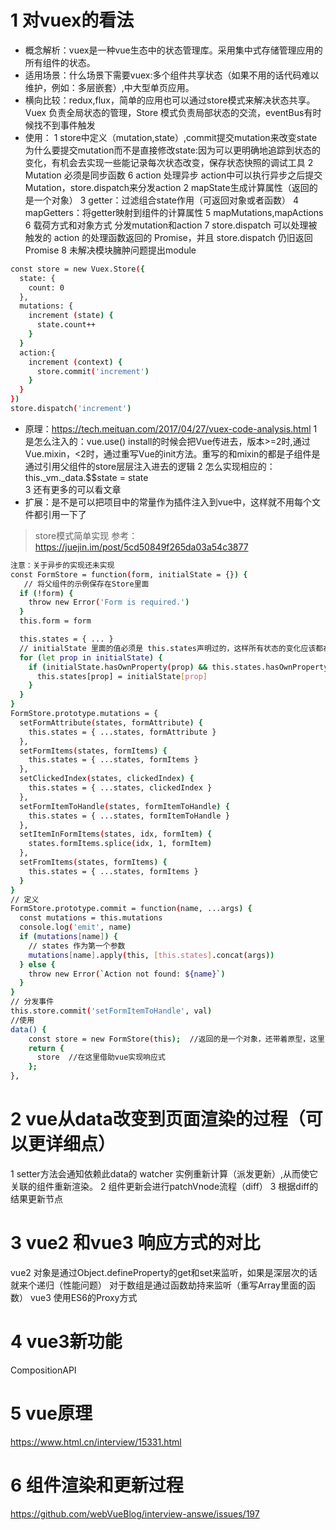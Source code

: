 # 1 对vuex的看法
- 概念解析：vuex是一种vue生态中的状态管理库。采用集中式存储管理应用的所有组件的状态。
- 适用场景：什么场景下需要vuex:多个组件共享状态（如果不用的话代码难以维护，例如：多层嵌套）,中大型单页应用。
- 横向比较：redux,flux，简单的应用也可以通过store模式来解决状态共享。Vuex 负责全局状态的管理，Store 模式负责局部状态的交流，eventBus有时候找不到事件触发
- 使用：
  1 store中定义（mutation,state）,commit提交mutation来改变state
  为什么要提交mutation而不是直接修改state:因为可以更明确地追踪到状态的变化，有机会去实现一些能记录每次状态改变，保存状态快照的调试工具
  2 Mutation 必须是同步函数
  6 action 处理异步 action中可以执行异步之后提交Mutation，store.dispatch来分发action 
  2 mapState生成计算属性（返回的是一个对象）
  3 getter：过滤组合state作用（可返回对象或者函数）
  4 mapGetters：将getter映射到组件的计算属性
  5 mapMutations,mapActions
  6 载荷方式和对象方式 分发mutation和action
  7 store.dispatch 可以处理被触发的 action 的处理函数返回的 Promise，并且 store.dispatch 仍旧返回 Promise
  8 未解决模块臃肿问题提出module
```bash
const store = new Vuex.Store({
  state: {
    count: 0
  },
  mutations: {
    increment (state) {
      state.count++
    }
  }
  action:{
    increment (context) {
      store.commit('increment')
    }
  }
})
store.dispatch('increment')
```
- 原理：https://tech.meituan.com/2017/04/27/vuex-code-analysis.html
  1 是怎么注入的：vue.use()  install的时候会把Vue传进去，版本>=2时,通过Vue.mixin，<2时，通过重写Vue的init方法。重写的和mixin的都是子组件是通过引用父组件的store层层注入进去的逻辑
  2 怎么实现相应的：this._vm._data.$$state = state  
  3 还有更多的可以看文章
- 扩展：是不是可以把项目中的常量作为插件注入到vue中，这样就不用每个文件都引用一下了
> store模式简单实现 
> 参考：https://juejin.im/post/5cd50849f265da03a54c3877
```bash
注意：关于异步的实现还未实现
const FormStore = function(form, initialState = {}) {
   // 将父组件的示例保存在Store里面
  if (!form) {
    throw new Error('Form is required.')
  }
  this.form = form

  this.states = { ... }
  // initialState 里面的值必须是 this.states声明过的，这样所有状态的变化应该都在store里面可以查找，并由store控制
  for (let prop in initialState) {
    if (initialState.hasOwnProperty(prop) && this.states.hasOwnProperty(prop)) {
      this.states[prop] = initialState[prop]
    }
  }
}
FormStore.prototype.mutations = {
  setFormAttribute(states, formAttribute) {
    this.states = { ...states, formAttribute }
  },
  setFormItems(states, formItems) {
    this.states = { ...states, formItems }
  },
  setClickedIndex(states, clickedIndex) {
    this.states = { ...states, clickedIndex }
  },
  setFormItemToHandle(states, formItemToHandle) {
    this.states = { ...states, formItemToHandle }
  },
  setItemInFormItems(states, idx, formItem) {
    states.formItems.splice(idx, 1, formItem)
  },
  setFromItems(states, formItems) {
    this.states = { ...states, formItems }
  }
}
// 定义
FormStore.prototype.commit = function(name, ...args) {
  const mutations = this.mutations
  console.log('emit', name)
  if (mutations[name]) {
    // states 作为第一个参数
    mutations[name].apply(this, [this.states].concat(args))
  } else {
    throw new Error(`Action not found: ${name}`)
  }
}
// 分发事件
this.store.commit('setFormItemToHandle', val)
//使用
data() {
    const store = new FormStore(this);  //返回的是一个对象，还带着原型，这里面还是很有意思的啊
    return {
      store  //在这里借助vue实现响应式
    };
},
```
# 2 vue从data改变到页面渲染的过程（可以更详细点）
1 setter方法会通知依赖此data的 watcher 实例重新计算（派发更新）,从而使它关联的组件重新渲染。
2 组件更新会进行patchVnode流程（diff）
3 根据diff的结果更新节点
# 3 vue2 和vue3 响应方式的对比
vue2 对象是通过Object.defineProperty的get和set来监听，如果是深层次的话就来个递归（性能问题）
     对于数组是通过函数劫持来监听（重写Array里面的函数）
vue3 使用ES6的Proxy方式
# 4 vue3新功能
CompositionAPI
# 5 vue原理
https://www.html.cn/interview/15331.html
# 6  组件渲染和更新过程
https://github.com/webVueBlog/interview-answe/issues/197